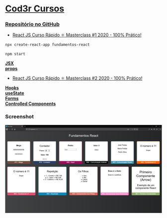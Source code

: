 # [Cod3r Cursos](https://www.cod3r.com.br)

### [Repositório no GitHub](https://github.com/cod3rcursos/youtube/tree/master/fundamentos-react)

- [React JS Curso Rápido ⚛️ Masterclass #1 2020 - 100% Prático!](https://www.youtube.com/watch?v=XQxitgyZ_S4)

```
npx create-react-app fundamentos-react
```

```
npm start
```

**[JSX](https://reactjs.org/docs/introducing-jsx.html)**  
**[props](https://reactjs.org/docs/components-and-props.html)**  

- [React JS Curso Rápido ⚛️ Masterclass #2 2020 - 100% Prático!](https://www.youtube.com/watch?v=GJ8Vm-h0V8I)

**[Hooks](https://reactjs.org/docs/hooks-intro.html)**  
**[useState](https://reactjs.org/docs/hooks-reference.html#usestate)**  
**[Forms](https://reactjs.org/docs/forms.html)**  
**[Controlled Components](https://reactjs.org/docs/forms.html#controlled-components)**  

### Screenshot

![app](./fundamentos-react/screenshot.png)
